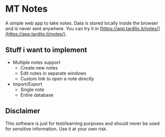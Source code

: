 # MT Notes
A simple web app to take notes. Data is stored locally inside the browser and is never sent anywhere.
You can try it in [https://app.tardito.it/notes/](https://app.tardito.it/notes/).

## Stuff i want to implement
- Multiple notes support
  - Create new notes
  - Edit notes in separate windows
  - Custom link to open a note directly
- Import/Export
  - Single note
  - Entire database

## Disclaimer
This software is just for test/learning purposes and should never be used for sensitive information. Use it at your own risk.
